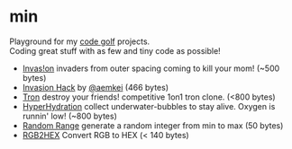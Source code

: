 min
=========

Playground for my [code golf] projects.<br>
Coding great stuff with as few and tiny code as possible!

  - [Invas!on] invaders from outer spacing coming to kill your mom! (~500 bytes)
  - [Invasion Hack] by [@aemkei] (466 bytes)
  - [Tron] destroy your friends! competitive 1on1 tron clone. (<800 bytes)
  - [HyperHydration] collect underwater-bubbles to stay alive. Oxygen is runnin' low! (~800 bytes)
  - [Random Range] generate a random integer from min to max (50 bytes)
  - [RGB2HEX] Convert RGB to HEX (< 140 bytes)

[code golf]:http://en.wikipedia.org/wiki/Code_golf
[Invas!on]:https://rawgit.com/misantronic/min/master/invasion/invasion.html
[Invasion Hack]:http://jsbin.com/spaceinvader
[@aemkei]:https://twitter.com/aemkei
[HyperHydration]:https://rawgit.com/misantronic/min/master/hyperhydration/hyperhydration.html
[Random Range]:https://github.com/misantronic/min/tree/master/random_range
[RGB2HEX]:https://github.com/misantronic/min/tree/master/random_range
[Tron]:https://rawgit.com/misantronic/min/master/tron/tron.html
